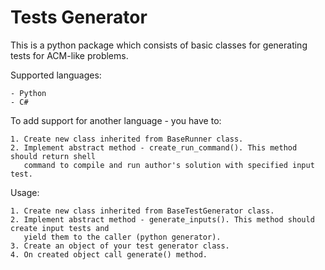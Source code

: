 Tests Generator
===============

This is a python package which consists of basic classes for generating tests for ACM-like problems.

Supported languages:

	- Python
	- C#

To add support for another language - you have to:

	1. Create new class inherited from BaseRunner class.
	2. Implement abstract method - create_run_command(). This method should return shell 
	   command to compile and run author's solution with specified input test. 

Usage:

	1. Create new class inherited from BaseTestGenerator class.
	2. Implement abstract method - generate_inputs(). This method should create input tests and 
	   yield them to the caller (python generator).
	3. Create an object of your test generator class.
	4. On created object call generate() method.

